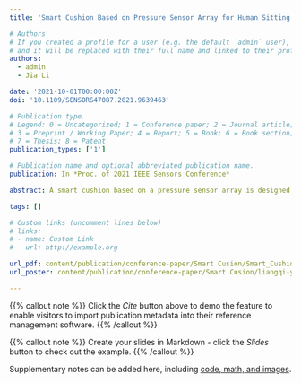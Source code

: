 ```yaml
---
title: 'Smart Cushion Based on Pressure Sensor Array for Human Sitting Posture Recognition'

# Authors
# If you created a profile for a user (e.g. the default `admin` user), write the username (folder name) here
# and it will be replaced with their full name and linked to their profile.
authors:
  - admin
  - Jia Li

date: '2021-10-01T00:00:00Z'
doi: '10.1109/SENSORS47087.2021.9639463'

# Publication type.
# Legend: 0 = Uncategorized; 1 = Conference paper; 2 = Journal article;
# 3 = Preprint / Working Paper; 4 = Report; 5 = Book; 6 = Book section;
# 7 = Thesis; 8 = Patent
publication_types: ['1']

# Publication name and optional abbreviated publication name.
publication: In *Proc. of 2021 IEEE Sensors Conference*

abstract: A smart cushion based on a pressure sensor array is designed and manufactured to recognize human sitting posture. The smart cushion collects pressure images for convolutional neural network training to recognize 5 human sitting postures. In a series of experiments, a total of 16,300 pressure images were collected by 5 subjects to perform recognition tasks. By collecting pressure images multiple times to optimize the time independence of the data set, and the accuracy achieved 0.978. While ensuring comfortness, this smart cushion takes into account both the high accuracy of sitting posture recognition and the development prospects of visualization applications.

tags: []

# Custom links (uncomment lines below)
# links:
# - name: Custom Link
#   url: http://example.org

url_pdf: content/publication/conference-paper/Smart Cusion/Smart_Cushion_Based_on_Pressure_Sensor_Array_for_Human_Sitting_Posture_Recognition.pdf
url_poster: content/publication/conference-paper/Smart Cusion/liangqi-yuan-paper-1247-poster.jpg

---
```


{{% callout note %}}
Click the _Cite_ button above to demo the feature to enable visitors to import publication metadata into their reference management software.
{{% /callout %}}

{{% callout note %}}
Create your slides in Markdown - click the _Slides_ button to check out the example.
{{% /callout %}}

Supplementary notes can be added here, including [code, math, and images](https://wowchemy.com/docs/writing-markdown-latex/).
